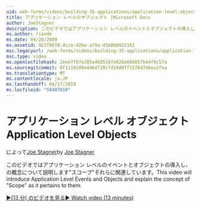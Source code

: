 ```yaml
---
uid: web-forms/videos/building-35-applications/application-level-objects
title: アプリケーション レベルのオブジェクト |Microsoft Docs
author: JoeStagner
description: このビデオではアプリケーション レベルのイベントとオブジェクトの導入し、の概念について説明します&quot;スコープ&quot;それらに関連しています。
ms.author: riande
ms.date: 04/20/2009
ms.assetid: 921f8078-dcce-42ba-a79a-d3e0b0922161
msc.legacyurl: /web-forms/videos/building-35-applications/application-level-objects
msc.type: video
ms.openlocfilehash: 2eee7f07e205a468516fe828a66bb57b44f9c57a
ms.sourcegitcommit: 0f1119340e4464720cfd16d0ff15764746ea1fea
ms.translationtype: MT
ms.contentlocale: ja-JP
ms.lasthandoff: 04/17/2019
ms.locfileid: "59407810"
---
```

# <a name="application-level-objects"></a><span data-ttu-id="20b03-103">アプリケーション レベル オブジェクト</span><span class="sxs-lookup"><span data-stu-id="20b03-103">Application Level Objects</span></span>

<span data-ttu-id="20b03-104">によって[Joe Stagner](https://github.com/JoeStagner)</span><span class="sxs-lookup"><span data-stu-id="20b03-104">by [Joe Stagner](https://github.com/JoeStagner)</span></span>

<span data-ttu-id="20b03-105">このビデオではアプリケーション レベルのイベントとオブジェクトの導入し、の概念について説明します&quot;スコープ&quot;それらに関連しています。</span><span class="sxs-lookup"><span data-stu-id="20b03-105">This video will introduce Application Level Events and Objects and explain the concept of &quot;Scope&quot; as it pertains to them.</span></span>

[<span data-ttu-id="20b03-106">&#9654;(13 分) のビデオを見る</span><span class="sxs-lookup"><span data-stu-id="20b03-106">&#9654; Watch video (13 minutes)</span></span>](https://channel9.msdn.com/Blogs/ASP-NET-Site-Videos/application-level-objects)
